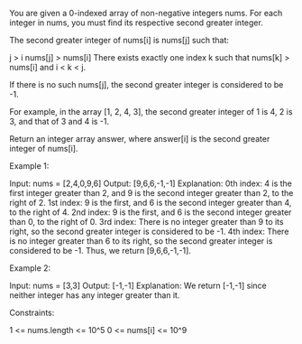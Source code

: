 You are given a 0-indexed array of non-negative integers nums. For each
integer in nums, you must find its respective second greater integer.

The second greater integer of nums[i] is nums[j] such that:


j > i
nums[j] > nums[i]
There exists exactly one index k such that nums[k] > nums[i] and i < k < j.


If there is no such nums[j], the second greater integer is considered to be
-1.


For example, in the array [1, 2, 4, 3], the second greater integer of 1 is 4,
2 is 3, and that of 3 and 4 is -1.


Return an integer array answer, where answer[i] is the second greater integer
of nums[i].


Example 1:


Input: nums = [2,4,0,9,6]
Output: [9,6,6,-1,-1]
Explanation:
0th index: 4 is the first integer greater than 2, and 9 is the second integer
greater than 2, to the right of 2.
1st index: 9 is the first, and 6 is the second integer greater than 4, to the
right of 4.
2nd index: 9 is the first, and 6 is the second integer greater than 0, to the
right of 0.
3rd index: There is no integer greater than 9 to its right, so the second
greater integer is considered to be -1.
4th index: There is no integer greater than 6 to its right, so the second
greater integer is considered to be -1.
Thus, we return [9,6,6,-1,-1].


Example 2:


Input: nums = [3,3]
Output: [-1,-1]
Explanation:
We return [-1,-1] since neither integer has any integer greater than it.



Constraints:


1 <= nums.length <= 10^5
0 <= nums[i] <= 10^9




